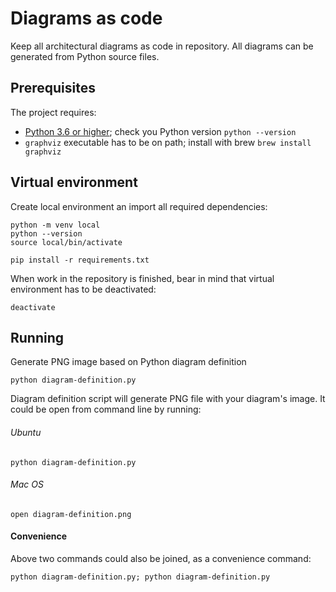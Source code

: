 # Diagrams as code

Keep all architectural diagrams as code in repository. All diagrams can be generated from Python source files. 


## Prerequisites

The project requires:

 * [Python 3.6 or higher](https://diagrams.mingrammer.com/docs/getting-started/installation); check you Python version `python --version`
 * `graphviz` executable has to be on path; install with brew `brew install graphviz`
 
## Virtual environment
Create local environment an import all required dependencies:

```
python -m venv local
python --version
source local/bin/activate

pip install -r requirements.txt
```

When work in the repository is finished, bear in mind that virtual environment has to be deactivated:

```
deactivate
```


## Running 
Generate PNG image based on Python diagram definition

```
python diagram-definition.py
```

Diagram definition script will generate PNG file with your diagram's image. It could be open from command line by running:  

###### Ubuntu

```
python diagram-definition.py
```


###### Mac OS

```
open diagram-definition.png
```

#### Convenience
Above two commands could also be joined, as a convenience command:

```
python diagram-definition.py; python diagram-definition.py
```